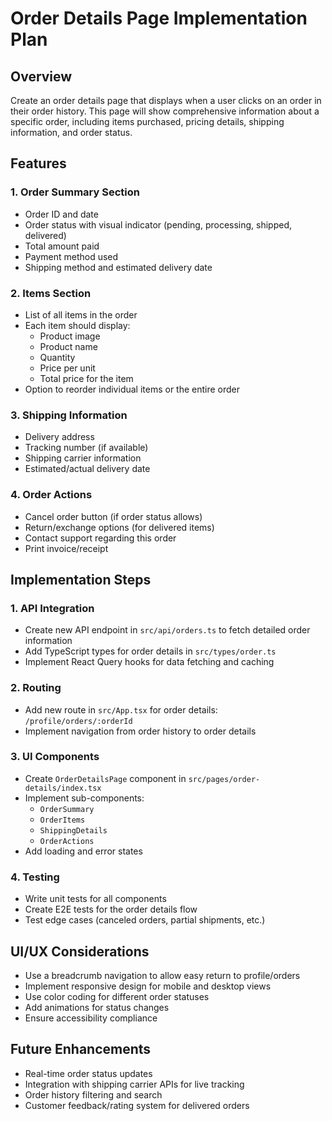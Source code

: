 # Order Details Page Implementation Plan

## Overview
Create an order details page that displays when a user clicks on an order in their order history. This page will show comprehensive information about a specific order, including items purchased, pricing details, shipping information, and order status.

## Features

### 1. Order Summary Section
- Order ID and date
- Order status with visual indicator (pending, processing, shipped, delivered)
- Total amount paid
- Payment method used
- Shipping method and estimated delivery date

### 2. Items Section
- List of all items in the order
- Each item should display:
  - Product image
  - Product name
  - Quantity
  - Price per unit
  - Total price for the item
- Option to reorder individual items or the entire order

### 3. Shipping Information
- Delivery address
- Tracking number (if available)
- Shipping carrier information
- Estimated/actual delivery date

### 4. Order Actions
- Cancel order button (if order status allows)
- Return/exchange options (for delivered items)
- Contact support regarding this order
- Print invoice/receipt

## Implementation Steps

### 1. API Integration
- Create new API endpoint in `src/api/orders.ts` to fetch detailed order information
- Add TypeScript types for order details in `src/types/order.ts`
- Implement React Query hooks for data fetching and caching

### 2. Routing
- Add new route in `src/App.tsx` for order details: `/profile/orders/:orderId`
- Implement navigation from order history to order details

### 3. UI Components
- Create `OrderDetailsPage` component in `src/pages/order-details/index.tsx`
- Implement sub-components:
  - `OrderSummary`
  - `OrderItems`
  - `ShippingDetails`
  - `OrderActions`
- Add loading and error states

### 4. Testing
- Write unit tests for all components
- Create E2E tests for the order details flow
- Test edge cases (canceled orders, partial shipments, etc.)

## UI/UX Considerations
- Use a breadcrumb navigation to allow easy return to profile/orders
- Implement responsive design for mobile and desktop views
- Use color coding for different order statuses
- Add animations for status changes
- Ensure accessibility compliance

## Future Enhancements
- Real-time order status updates
- Integration with shipping carrier APIs for live tracking
- Order history filtering and search
- Customer feedback/rating system for delivered orders 